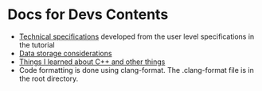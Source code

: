 Docs for Devs Contents
======================
* [Technical specifications][specs] developed from the user level specifications in the tutorial
* [Data storage considerations][data]
* [Things I learned about C++ and other things][cpp]
* Code formatting is done using clang-format. The .clang-format file is in the 
  root directory.

[specs]: specifications.md
[data]: data.md
[cpp]: cplusplusnotes.md
